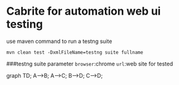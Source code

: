 # **Cabrite** for automation web ui testing
use maven command to run a testng suite

`mvn clean test -DxmlFileName=testng suite fullname`

###testng suite parameter
`browser`:chrome
`url`:web site for tested

graph TD;
A-->B;
A-->C;
B-->D;
C-->D;

  

